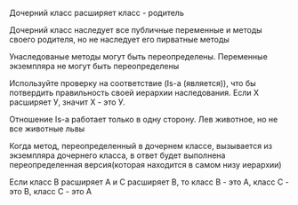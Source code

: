 Дочерний класс расширяет класс - родитель

Дочерний класс наследует все публичные переменные и методы своего родителя, но не наследует его пирватные методы

Унаследованые методы могут быть переопределены. Переменные экземпляра не могут быть переопределены

Используйте проверку на соответствие (Is-a (является)), что бы потвердить правильность своей иерархии наследования. Если Х расширяет У, значит Х - это У.

Отношение Is-a работает только в одну сторону. Лев животное, но не все животные львы

Когда метод, переопределенный в дочернем классе, вызывается из экземпляра дочернего класса, в ответ будет выполнена переопределенная версия(которая находится в самом низу иерархии)

Если класс В расширяет А и С расширяет В, то класс В - это А, класс С - это В, класс С - это А
